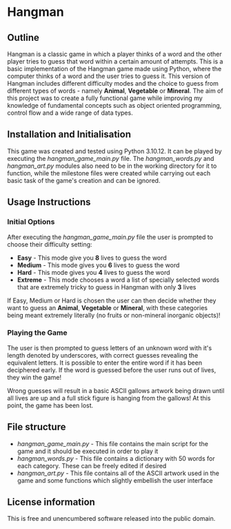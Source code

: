 # Hangman

## Outline
Hangman is a classic game in which a player thinks of a word and the other player tries to guess that word within a certain amount of attempts. This is a basic implementation of the Hangman game made using Python, where the computer thinks of a word and the user tries to guess it. This version of Hangman includes different difficulty modes and the choice to guess from different types of words - namely **Animal**, **Vegetable** or **Mineral**. The aim of this project was to create a fully functional game while improving my knowledge of fundamental concepts such as object oriented programming, control flow and a wide range of data types.

## Installation and Initialisation
This game was created and tested using Python 3.10.12. It can be played by executing the *hangman_game_main.py* file. The *hangman_words.py* and *hangman_art.py* modules also need to be in the working directory for it to function, while the milestone files were created while carrying out each basic task of the game's creation and can be ignored.

## Usage Instructions
### Initial Options 
After executing the *hangman_game_main.py* file the user is prompted to choose their difficulty setting:
- **Easy** - This mode give you **8** lives to guess the word
- **Medium** - This mode gives you **6** lives to guess the word
- **Hard** - This mode gives you **4** lives to guess the word
- **Extreme** - This mode chooses a word a list of specially selected words that are extremely tricky to guess in Hangman with only **3** lives

If Easy, Medium or Hard is chosen the user can then decide whether they want to guess an **Animal**, **Vegetable** or **Mineral**, with these categories being meant extremely literally (no fruits or non-mineral inorganic objects)!

### Playing the Game
The user is then prompted to guess letters of an unknown word with it's length denoted by underscores, with correct guesses revealing the equivalent letters. It is possible to enter the entire word if it has been deciphered early. If the word is guessed before the user runs out of lives, they win the game!

Wrong guesses will result in a basic ASCII gallows artwork being drawn until all lives are up and a full stick figure is hanging from the gallows! At this point, the game has been lost.

## File structure
- *hangman_game_main.py* - This file contains the main script for the game and it should be executed in order to play it
- *hangman_words.py* - This file contains a dictionary with 50 words for each category. These can be freely edited if desired
- *hangman_art.py* - This file contains all of the ASCII artwork used in the game and some functions which slightly embellish the user interface

## License information
This is free and unencumbered software released into the public domain.




